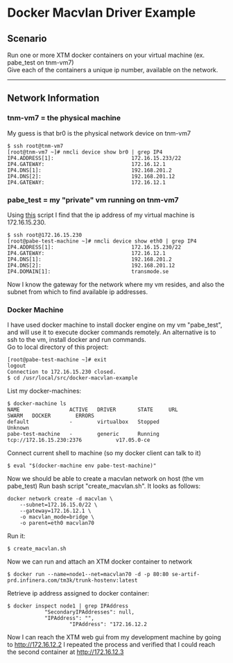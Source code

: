 # Docker Macvlan Driver Example

## Scenario
Run one or more XTM docker containers on your virtual machine (ex. pabe_test on tnm-vm7)  
Give each of the containers a unique ip number, available on the network.

*** 

## Network Information

### tnm-vm7 = the physical machine
My guess is that br0 is the physical network device on tnm-vm7
```shell
$ ssh root@tnm-vm7
[root@tnm-vm7 ~]# nmcli device show br0 | grep IP4
IP4.ADDRESS[1]:                         172.16.15.233/22
IP4.GATEWAY:                            172.16.12.1
IP4.DNS[1]:                             192.168.201.2
IP4.DNS[2]:                             192.168.201.12
IP4.GATEWAY:                            172.16.12.1
```
### pabe_test = my "private" vm running on tnm-vm7
Using [this](https://atlas.transmode.se/bitbucket/users/pabe/repos/libvirt-examples/browse/get_domain_ip_address.sh) 
script I find that the ip address of my virtual machine is 172.16.15.230.
```shell
$ ssh root@172.16.15.230
[root@pabe-test-machine ~]# nmcli device show eth0 | grep IP4
IP4.ADDRESS[1]:                         172.16.15.230/22
IP4.GATEWAY:                            172.16.12.1
IP4.DNS[1]:                             192.168.201.2
IP4.DNS[2]:                             192.168.201.12
IP4.DOMAIN[1]:                          transmode.se
```
Now I know the gateway for the network where my vm resides, and also the subnet from which to find  available ip addresses.
### Docker Machine
I have used docker machine to install docker engine on my vm "pabe_test", and will use it to execute docker commands remotely.
An alternative is to ssh to the vm, install docker and run commands.  
Go to local directory of this project:
```shell
[root@pabe-test-machine ~]# exit
logout
Connection to 172.16.15.230 closed. 
$ cd /usr/local/src/docker-macvlan-example
```
List my docker-machines:
```shell
$ docker-machine ls
NAME                ACTIVE   DRIVER       STATE     URL                        SWARM   DOCKER        ERRORS
default             -        virtualbox   Stopped                                      Unknown       
pabe-test-machine   -        generic      Running   tcp://172.16.15.230:2376           v17.05.0-ce 
```
Connect current shell to machine (so my docker client can talk to it)
```shell
$ eval "$(docker-machine env pabe-test-machine)"
```
Now we should be able to create a macvlan network on host (the vm pabe_test)
Run bash script "create_macvlan.sh". It looks as follows:
```shell
docker network create -d macvlan \
    --subnet=172.16.15.0/22 \
    --gateway=172.16.12.1 \
    -o macvlan_mode=bridge \
    -o parent=eth0 macvlan70
```
Run it:
```shell
$ create_macvlan.sh
```
Now we can run and attach an XTM docker container to network
```shell
$ docker run --name=node1--net=macvlan70 -d -p 80:80 se-artif-prd.infinera.com/tm3k/trunk-hostenv:latest
```
Retrieve ip address assigned to docker container:
```shell
$ docker inspect node1 | grep IPAddress
            "SecondaryIPAddresses": null,
            "IPAddress": "",
                    "IPAddress": "172.16.12.2
```
Now I can reach the XTM web gui from my development machine by going to  http://172.16.12.2
I repeated the process and verified that I could reach the second container at http://172.16.12.3
